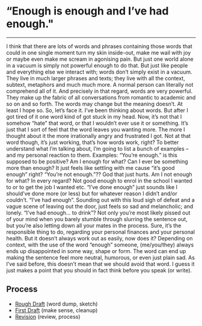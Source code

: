 # “**Enough** is **enough** and I’ve had **enough**."

- - -

 I think that there are lots of words and phrases containing those words that could in one single moment turn my skin inside-out, make me wail with joy or maybe even make me scream in agonising pain. But just one world alone in a vacuum is simply not powerful enough to do that. But just like people and everything else we interact with; words don’t simply exist in a vacuum. They live in much larger phrases and texts; they live with all the context, subtext, metaphors and much much more. A normal person can literally not comprehend all of it. And precisely in that regard, words are very powerful. They make up the fabric of all conversations from romantic to academic and so on and so forth. The words may change but the meaning doesn’t. At least I hope so.
	So, let’s face it. I’ve been thinking about words. But after I got tired of it one word kind of got stuck in my head. Now, it’s not that I somehow “hate” that word, or that I wouldn’t ever use it or something. It’s just that I sort of feel that the word leaves you wanting more. The more I thought about it the more irrationally angry and frustrated I got. Not at that word though, it’s just working, that’s how words work, right?
	To better understand what I’m talking about, I’m going to list a bunch of examples – and my personal reaction to them.
Examples: 
“You’re enough.” is this supposed to be positive? Am I enough for what? Can I ever be something more than enough? It just feels like settling with me cause “it’s good enough” right?
“You’re not enough.”?? God that just hurts. Am I not enough for what? In every regard? Not good enough to enrol in the school I wanted to or to get the job I wanted etc.
“I’ve done enough” just sounds like I should’ve done more (or less) but for whatever reason I didn’t and/or couldn’t.
“I’ve had enough”. Sounding out with this loud sigh of defeat and a vague scene of leaving out the door, just feels so sad and melancholic; and lonely.
“I’ve had enough... to drink”? Not only you’re most likely pissed out of your mind when you barely stumble through slurring the sentence out, but you’re also letting down all your mates in the process. Sure, it’s the responsible thing to do, regarding your personal finances and your personal health. But it doesn’t always work out as easily, now does it?
	Depending on context, with the use of the word “enough” someone, (me/you/they) always ends up disappointed in some way, shape or form. The word can end up making the sentence feel more neutral, humorous, or even just plain sad. As I’ve said before, this doesn’t mean that we should avoid that word. I guess it just makes a point that you should in fact think before you speak (or write).

## Process

- [Rough Draft](rough-draft.md) (word dump, sketch)
- [First Draft](first-draft.md) (make sense, cleanup)
- [Revision](revision.md) (review, process)
